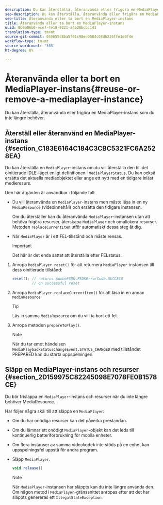 ```yaml
---
description: Du kan återställa, återanvända eller frigöra en MediaPlayer-instans som du inte längre behöver.
seo-description: Du kan återställa, återanvända eller frigöra en MediaPlayer-instans som du inte längre behöver.
seo-title: Återanvända eller ta bort en MediaPlayer-instans
title: Återanvända eller ta bort en MediaPlayer-instans
uuid: 0b9a06b0-ece7-4e18-9221-a4528bcbc141
translation-type: tm+mt
source-git-commit: 040655d8ba5f91c98ed0584c08db226ffe1e0f4e
workflow-type: tm+mt
source-wordcount: '308'
ht-degree: 0%

---
```



# Återanvända eller ta bort en MediaPlayer-instans{#reuse-or-remove-a-mediaplayer-instance}

Du kan återställa, återanvända eller frigöra en MediaPlayer-instans som du inte längre behöver.

## Återställ eller återanvänd en MediaPlayer-instans {#section_C183E6164C184C3CBC5321FC6A2528EA}

Du kan återställa en `MediaPlayer`-instans om du vill återställa den till det oinitierade IDLE-läget enligt definitionen i `MediaPlayerStatus`. Du kan också ersätta det aktuella mediaobjektet eller ange ett nytt med en tidigare inläst medieresurs.

Den här åtgärden är användbar i följande fall:

* Du vill återanvända en `MediaPlayer`-instans men måste läsa in en ny `MediaResource` (videoinnehåll) och ersätta den tidigare instansen.

   Om du återställer kan du återanvända `MediaPlayer`-instansen utan att behöva frigöra resurser, återskapa `MediaPlayer` och omallokera resurser. Metoden `replaceCurrentItem` utför automatiskt dessa steg åt dig.

* När `MediaPlayer` är i ett FEL-tillstånd och måste rensas.

   >[!IMPORTANT]
   >
   >Det här är det enda sättet att återställa efter FELstatus.

1. Anropa `MediaPlayer.reset()` för att returnera `MediaPlayer`-instansen till dess oinitierade tillstånd:

   ```js
   reset(); // returns AdobePSDK.PSDKErrorCode.SUCCESS 
            // on successful reset
   ```

1. Anropa `MediaPlayer.replaceCurrentItem()` för att läsa in en annan `MediaResource`

   >[!TIP]
   >
   >Läs in samma `MediaResource` om du vill ta bort ett fel.

1. Anropa metoden `prepareToPlay()`.

   >[!NOTE]
   >
   >När du tar emot händelsen `MediaPlaybackStatusChangeEvent.STATUS_CHANGED` med tillståndet PREPARED kan du starta uppspelningen.

## Släpp en MediaPlayer-instans och resurser {#section_2D159975C82245098E7078FE0B1578CE}

Du bör frisläppa en `MediaPlayer`-instans och resurser när du inte längre behöver MediaResource.

Här följer några skäl till att släppa en `MediaPlayer`:

* Om du har onödiga resurser kan det påverka prestandan.
* Om du lämnar ett onödigt `MediaPlayer`-objekt kan det leda till kontinuerlig batteriförbrukning för mobila enheter.
* Om flera instanser av samma videokodek inte stöds på en enhet kan uppspelningsfel uppstå för andra program.

* Släpp `MediaPlayer`.

   ```js
   void release()
   ```

   >[!NOTE]
   >
   >När `MediaPlayer`-instansen har släppts kan du inte längre använda den. Om någon metod i `MediaPlayer`-gränssnittet anropas efter att det har släppts genereras ett `IllegalStateException`.

